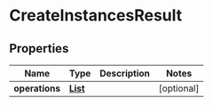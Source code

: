 

# CreateInstancesResult


## Properties

| Name | Type | Description | Notes |
|------------ | ------------- | ------------- | -------------|
|**operations** | [**List**](List.md) |  |  [optional] |



